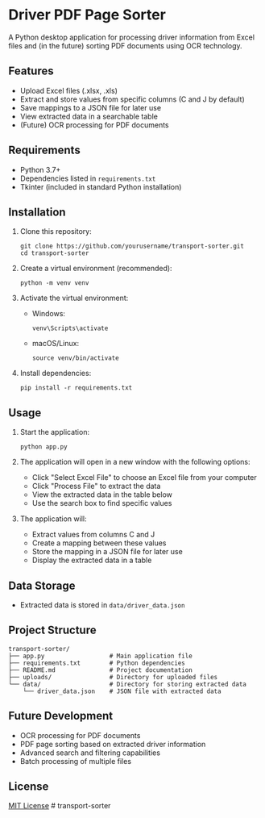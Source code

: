 # Driver PDF Page Sorter

A Python desktop application for processing driver information from Excel files and (in the future) sorting PDF documents using OCR technology.

## Features

- Upload Excel files (.xlsx, .xls)
- Extract and store values from specific columns (C and J by default)
- Save mappings to a JSON file for later use
- View extracted data in a searchable table
- (Future) OCR processing for PDF documents

## Requirements

- Python 3.7+
- Dependencies listed in `requirements.txt`
- Tkinter (included in standard Python installation)

## Installation

1. Clone this repository:
   ```
   git clone https://github.com/yourusername/transport-sorter.git
   cd transport-sorter
   ```

2. Create a virtual environment (recommended):
   ```
   python -m venv venv
   ```

3. Activate the virtual environment:
   - Windows:
     ```
     venv\Scripts\activate
     ```
   - macOS/Linux:
     ```
     source venv/bin/activate
     ```

4. Install dependencies:
   ```
   pip install -r requirements.txt
   ```

## Usage

1. Start the application:
   ```
   python app.py
   ```

2. The application will open in a new window with the following options:
   - Click "Select Excel File" to choose an Excel file from your computer
   - Click "Process File" to extract the data
   - View the extracted data in the table below
   - Use the search box to find specific values

3. The application will:
   - Extract values from columns C and J
   - Create a mapping between these values
   - Store the mapping in a JSON file for later use
   - Display the extracted data in a table

## Data Storage

- Extracted data is stored in `data/driver_data.json`

## Project Structure

```
transport-sorter/
├── app.py                  # Main application file
├── requirements.txt        # Python dependencies
├── README.md               # Project documentation
├── uploads/                # Directory for uploaded files
└── data/                   # Directory for storing extracted data
    └── driver_data.json    # JSON file with extracted data
```

## Future Development

- OCR processing for PDF documents
- PDF page sorting based on extracted driver information
- Advanced search and filtering capabilities
- Batch processing of multiple files

## License

[MIT License](LICENSE) #   t r a n s p o r t - s o r t e r  
 